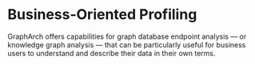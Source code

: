 ---
---

# Business-Oriented Profiling

GraphArch offers capabilities for graph database endpoint analysis
&mdash; or knowledge graph analysis &mdash; that
can be particularly useful for business users to understand and describe
their data in their own terms.

